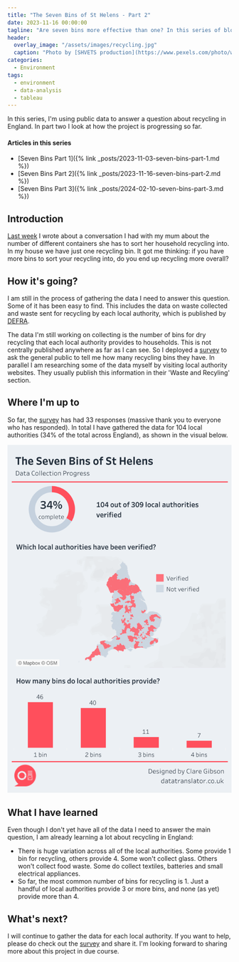 ```yaml
---
title: "The Seven Bins of St Helens - Part 2"
date: 2023-11-16 00:00:00
tagline: "Are seven bins more effective than one? In this series of blog posts, I explore the answer to this question using public data on recycling rates by local authority in England."
header:
  overlay_image: "/assets/images/recycling.jpg"
  caption: "Photo by [SHVETS production](https://www.pexels.com/photo/woman-selecting-glass-into-plastic-container-7512859/)"
categories:
  - Environment
tags:
  - environment
  - data-analysis
  - tableau
---
```


In this series, I'm using public data to answer a question about recycling in England. In part two I look at how the project is progressing so far.

#### Articles in this series

- [Seven Bins Part 1]({% link _posts/2023-11-03-seven-bins-part-1.md %})
- [Seven Bins Part 2]({% link _posts/2023-11-16-seven-bins-part-2.md %})
- [Seven Bins Part 3]({% link _posts/2024-02-10-seven-bins-part-3.md %})

## Introduction
[Last week](/_posts/2023-11-03-seven-bins-part-1.md) I wrote about a conversation I had with my mum about the number of different containers she has to sort her household recycling into. In my house we have just one recycling bin. It got me thinking: if you have more bins to sort your recycling into, do you end up recycling more overall?

## How it's going?
I am still in the process of gathering the data I need to answer this question. Some of it has been easy to find. This includes the data on waste collected and waste sent for recycling by each local authority, which is published by [DEFRA](https://www.wastedataflow.org/).

The data I'm still working on collecting is the number of bins for dry recycling that each local authority provides to households. This is not centrally published anywhere as far as I can see. So I deployed a [survey](https://docs.google.com/forms/d/e/1FAIpQLSeppOvUryPiswe9vXgp2kO-8jdZSwrUkCNC73NzOk0BkzmF7A/viewform?usp=sf_link) to ask the general public to tell me how many recycling bins they have. In parallel I am researching some of the data myself by visiting local authority websites. They usually publish this information in their 'Waste and Recyling' section.

## Where I'm up to
So far, the [survey](https://docs.google.com/forms/d/e/1FAIpQLSeppOvUryPiswe9vXgp2kO-8jdZSwrUkCNC73NzOk0BkzmF7A/viewform?usp=sf_link) has had 33 responses (massive thank you to everyone who has responded). In total I have gathered the data for 104 local authorities (34% of the total across England), as shown in the visual below.

![](/assets/images/progress-update-20231120.png)

## What I have learned
Even though I don't yet have all of the data I need to answer the main question, I am already learning a lot about recycling in England:
- There is huge variation across all of the local authorities. Some provide 1 bin for recycling, others provide 4. Some won't collect glass. Others won't collect food waste. Some do collect textiles, batteries and small electrical appliances.
- So far, the most common number of bins for recycling is 1. Just a handful of local authorities provide 3 or more bins, and none (as yet) provide more than 4.

## What's next?
I will continue to gather the data for each local authority. If you want to help, please do check out the [survey](https://docs.google.com/forms/d/e/1FAIpQLSeppOvUryPiswe9vXgp2kO-8jdZSwrUkCNC73NzOk0BkzmF7A/viewform?usp=sf_link) and share it. I'm looking forward to sharing more about this project in due course.